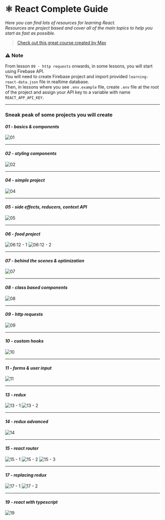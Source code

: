 # ⚛️ React Complete Guide

*Here you can find lots of resources for learning React.  
Resources are project based and cover all of the main topics to help you start as fast as possible.*

> [Check out this great course created by Max](https://www.udemy.com/course/react-the-complete-guide-incl-redux/)

### ⚠️ Note
From lesson `09 - http requests` onwards, in some lessons, you will start using Firebase API.  
You will need to create Firebase project and import provided `learning-react-data.json` file in realtime database.  
Then, in lessons where you see `.env.example` file, create `.env` file at the root of the project and assign your API key to a variable with name `REACT_APP_API_KEY`.
<hr />

### Sneak peak of some projects you will create

#### *01 - basics & components*
![01](https://user-images.githubusercontent.com/46372998/211098108-f14d5f48-7e16-474c-b8dd-7c9a4091110e.png)
<hr />

#### *02 - styling components*
![02](https://user-images.githubusercontent.com/46372998/211098116-8d32c11c-4352-48fb-90d5-78d2e141f1a7.png)
<hr />

#### *04 - simple project*
![04](https://user-images.githubusercontent.com/46372998/211098121-50cf2b9b-ba84-4ec0-bb6a-adbbc321799b.png)
<hr />

#### *05 - side effects, reducers, context API*
![05](https://user-images.githubusercontent.com/46372998/211098124-b1b01739-2d12-4f56-a71d-580291afbcc9.png)
<hr />

#### *06 - food project*
![06:12 - 1](https://user-images.githubusercontent.com/46372998/211098128-c52d3215-766c-4b1f-a25e-ce0468a1f942.png)
![06:12 - 2](https://user-images.githubusercontent.com/46372998/211098136-5ce5dbfc-3d6a-4135-8ddc-72680071c752.png)
<hr />

#### *07 - behind the scenes & optimization*
![07](https://user-images.githubusercontent.com/46372998/211098139-1ad1363e-8f8e-4ca8-8923-2fb99de322d5.png)
<hr />

#### *08 - class based components*
![08](https://user-images.githubusercontent.com/46372998/211098140-8b40c997-2c74-4667-8958-53c87b0437a2.png)
<hr />

#### *09 - http requests*
![09](https://user-images.githubusercontent.com/46372998/211098141-adefce95-e1d8-4f74-9dcb-7afe4205b7e4.png)
<hr />

#### *10 - custom hooks*
![10](https://user-images.githubusercontent.com/46372998/211098144-c1b32ba8-9d89-4388-9f89-4d48b9221f0a.png)
<hr />

#### *11 - forms & user input*
![11](https://user-images.githubusercontent.com/46372998/211098146-c687d9b8-1941-4dc9-a75c-3f929f00d975.png)
<hr />

#### *13 - redux*
![13 - 1](https://user-images.githubusercontent.com/46372998/211098149-a600ede4-02a4-48e6-b0fe-9433b1c0f487.png)
![13 - 2](https://user-images.githubusercontent.com/46372998/211098150-9ce883ce-2631-4776-b5ea-4438765acf47.png)
<hr />

#### *14 - redux advanced*
![14](https://user-images.githubusercontent.com/46372998/211098151-c118859d-ecd0-4648-8e89-452966e0db69.png)
<hr />

#### *15 - react router*
![15 - 1](https://user-images.githubusercontent.com/46372998/211098153-fb5db58e-9e14-4dfb-a15d-927aa38c07a7.png)
![15 - 2](https://user-images.githubusercontent.com/46372998/211098155-e6a06c0e-54c3-4ff0-a663-5894d7e56666.png)
![15 - 3](https://user-images.githubusercontent.com/46372998/211098157-4ef8c844-8f2e-4a00-870e-a393d3183958.png)
<hr />

#### *17 - replacing redux*
![17 - 1](https://user-images.githubusercontent.com/46372998/211098159-c2d6c449-f0db-4f56-b7f2-c7ae787356d9.png)
![17 - 2](https://user-images.githubusercontent.com/46372998/211098160-6b4f9765-5a32-4160-863f-b7f9a3eb793a.png)
<hr />

#### *19 - react with typescript*
![19](https://user-images.githubusercontent.com/46372998/211098161-bd761202-29a7-45c2-852f-b99d46972410.png)
